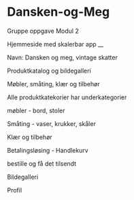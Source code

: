 # Dansken-og-Meg
Gruppe oppgave Modul 2

Hjemmeside med skalerbar app
__


Navn: Dansken og meg, vintage skatter

Produktkatalog og bildegalleri

Møbler, småting, klær og tilbehør

Alle produktkatekorier har underkategorier

møbler - bord, stoler

Småting - vaser, krukker, skåler

Klær og tilbehør

Betalingsløsing - Handlekurv

bestille og få det tilsendt

Bildegalleri

Profil
